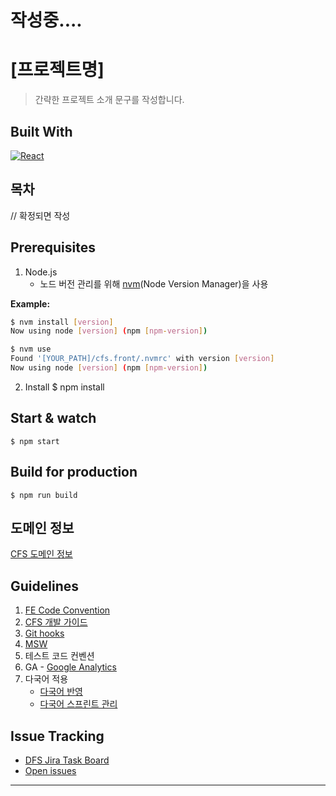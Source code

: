 # 작성중....
# [프로젝트명]
> 간략한 프로젝트 소개 문구를 작성합니다.


## Built With

[![React][React.js]][React-url]


## 목차 
// 확정되면 작성 



## Prerequisites

1. Node.js
    - 노드 버전 관리를 위해 [nvm](https://github.com/nvm-sh/nvm)(Node Version Manager)을 사용

**Example:**
```sh
$ nvm install [version]
Now using node [version] (npm [npm-version])

$ nvm use
Found '[YOUR_PATH]/cfs.front/.nvmrc' with version [version]
Now using node [version] (npm [npm-version])
```

2. Install
    $ npm install

    

## Start & watch
    $ npm start

## Build for production
    $ npm run build

## 도메인 정보
[CFS 도메인 정보](https://fin2b-wiki.atlassian.net/wiki/spaces/FIN2BDEV/pages/2419425950#%EB%8F%84%EB%A9%94%EC%9D%B8-%EC%A0%95%EB%B3%B4)


## Guidelines 

1. [FE Code Convention](https://fin2b-wiki.atlassian.net/wiki/spaces/FIN2BDEV/pages/3098902643/FE+Code+Convention)
2. [CFS 개발 가이드](https://fin2b-wiki.atlassian.net/wiki/spaces/FIN2BDEV/pages/1849819151)
3. [Git hooks](https://fin2b-wiki.atlassian.net/wiki/spaces/FIN2BDEV/pages/3120922842/Git+Hooks)
4. [MSW](https://fin2b-wiki.atlassian.net/wiki/spaces/FIN2BDEV/pages/3139403828/Mock+Service+Worker+MSW)
5. 테스트 코드 컨벤션 
7. GA - [Google Analytics](https://fin2b-wiki.atlassian.net/wiki/spaces/D/pages/3113582656/GA4#%EB%B3%B4%EA%B3%A0%EC%84%9C-%EC%A1%B0%ED%9A%8C-%EB%B0%A9%EB%B2%95-(%ED%95%84%ED%84%B0%EB%A7%81))
8. 다국어 적용
    - [다국어 반영](https://fin2b-wiki.atlassian.net/wiki/spaces/D/pages/2875883532)
    - [다국어 스프린트 관리](https://fin2b-wiki.atlassian.net/wiki/spaces/D/pages/2875883532)


## Issue Tracking
- [DFS Jira Task Board](https://fin2b-wiki.atlassian.net/jira/software/projects/DFS/boards/35)
- [Open issues](https://github.com/fin2b/cfs.front/issues) 

---




<!-- MARKDOWN LINKS & IMAGES -->
[React.js]: https://img.shields.io/badge/React-20232A?style=for-the-badge&logo=react&logoColor=61DAFB
[React-url]: https://reactjs.org/
